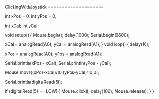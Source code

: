 ClickingWithJoystick
*====================*

int xPos = 0;
int yPos = 0;

int xCal;
int yCal;

void setup()
{
 Mouse.begin(); 
 delay(1000);
 Serial.begin(9600);
 
 xCal = analogRead(A0);
 yCal = analogRead(A1);
}
void loop()
{
  delay(10);  

  xPos = analogRead(A0);
  yPos = analogRead(A1);

  Serial.println(xPos - xCal);
  Serial.println(yPos - yCal);

  Mouse.move((xPos-xCal)/10,(yPos-yCal)/10,0);

  Serial.println(digitalRead(5));

  if (digitalRead(5) == LOW)
  {
    Mouse.click();
    delay(100);
    Mouse.release();
  }
}
